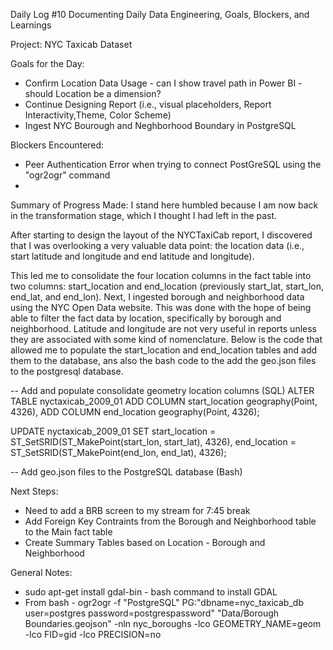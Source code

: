 Daily Log #10
Documenting Daily Data Engineering, Goals, Blockers, and Learnings

Project: NYC Taxicab Dataset

Goals for the Day:
- Confirm Location Data Usage - can I show travel path in Power BI - should Location be a dimension?
- Continue Designing Report (i.e., visual placeholders, Report Interactivity,Theme, Color Scheme)
- Ingest NYC Bourough and Neghborhood Boundary in PostgreSQL

Blockers Encountered:
- Peer Authentication Error when trying to connect PostGreSQL using the "ogr2ogr" command
-

Summary of Progress Made:
I stand here humbled because I am now back in the transformation stage, which I thought I had left in the past.

After starting to design the layout of the NYCTaxiCab report, I discovered that I was overlooking a very valuable data point: the location data (i.e., start latitude and longitude and end latitude and longitude).

This led me to consolidate the four location columns in the fact table into two columns: start_location and end_location (previously start_lat, start_lon, end_lat, and end_lon). Next, I ingested borough and neighborhood data using the NYC Open Data website. This was done with the hope of being able to filter the fact data by location, specifically by borough and neighborhood. Latitude and longitude are not very useful in reports unless they are associated with some kind of nomenclature. Below is the code that allowed me to populate the start_location and end_location tables and add them to the database, ans also the bash code to the add the geo.json files to the postgresql database.

-- Add and populate consolidate geometry location columns (SQL)
ALTER TABLE nyctaxicab_2009_01
ADD COLUMN start_location geography(Point, 4326),
ADD COLUMN end_location geography(Point, 4326);

UPDATE nyctaxicab_2009_01
SET start_location = ST_SetSRID(ST_MakePoint(start_lon, start_lat), 4326),
    end_location = ST_SetSRID(ST_MakePoint(end_lon, end_lat), 4326);

-- Add geo.json files to the PostgreSQL database (Bash)


Next Steps:
- Need to add a BRB screen to my stream for 7:45 break
- Add Foreign Key Contraints from the Borough and Neighborhood table to the Main fact table
- Create Summary Tables based on Location - Borough and Neighborhood

General Notes:
- sudo apt-get install gdal-bin - bash command to install GDAL
- From bash - ogr2ogr -f "PostgreSQL" PG:"dbname=nyc_taxicab_db user=postgres password=postgrespassword" "Data/Borough Boundaries.geojson" -nln nyc_boroughs -lco GEOMETRY_NAME=geom -lco FID=gid -lco PRECISION=no